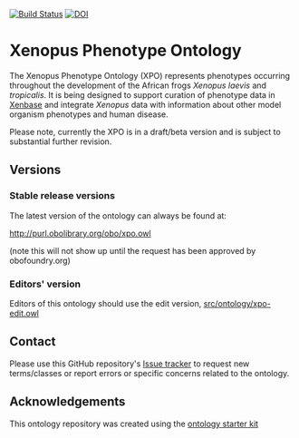 [![Build Status](https://travis-ci.org/obophenotype/xenopus-phenotype-ontology.svg?branch=master)](https://travis-ci.org/obophenotype/xenopus-phenotype-ontology)
[![DOI](https://zenodo.org/badge/13996/obophenotype/xenopus-phenotype-ontology.svg)](https://zenodo.org/badge/latestdoi/13996/obophenotype/xenopus-phenotype-ontology)

# Xenopus Phenotype Ontology

The Xenopus Phenotype Ontology (XPO) represents phenotypes occurring throughout the development of the African frogs *Xenopus laevis* and *tropicalis*. It is being designed to support curation of phenotype data in [Xenbase](http://www.xenbase.org/) and integrate *Xenopus* data with information about other model organism phenotypes and human disease.

Please note, currently the XPO is in a draft/beta version and is subject to substantial further revision.

## Versions

### Stable release versions

The latest version of the ontology can always be found at:

http://purl.obolibrary.org/obo/xpo.owl

(note this will not show up until the request has been approved by obofoundry.org)

### Editors' version

Editors of this ontology should use the edit version, [src/ontology/xpo-edit.owl](src/ontology/xpo-edit.owl)

## Contact

Please use this GitHub repository's [Issue tracker](https://github.com/obophenotype/xenopus-phenotype-ontology/issues) to request new terms/classes or report errors or specific concerns related to the ontology.

## Acknowledgements

This ontology repository was created using the [ontology starter kit](https://github.com/INCATools/ontology-starter-kit)

